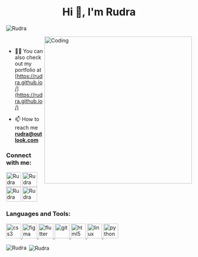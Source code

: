 <!-- [![MasterHead](https://pixabay.com/vectors/interface-internet-program-browser-3614766/)](https://rudra.github.io) -->
<h1 align="center">Hi 👋, I'm Rudra </h1>

<p align="left"> <img src="https://komarev.com/ghpvc/?username=sudo-rt&label=Profile%20views&color=129e00&style=plastic" alt="Rudra" /> </p>
<img align="right" alt="Coding" width="400" src="https://media.giphy.com/media/qgQUggAC3Pfv687qPC/giphy.gif">
<br>

- 👨‍💻 You can also check out my portfolio at [https://rudra.github.io/](https://rudra.github.io/)

- 📫 How to reach me **rudra@outlook.com**

<!-- - ⚡ Fun fact **I think I am funny XD** -->

<h3 align="left">Connect with me:</h3>
<p align="left">
<a href="https://twitter.com/Rudra" target="blank"><img align="center" src="https://www.vectorlogo.zone/logos/twitter/twitter-tile.svg" alt="Rudra" height="40" width="40" /></a>
<a href="https://linkedin.com/in/Rudra" target="blank"><img align="center" src="https://www.vectorlogo.zone/logos/linkedin/linkedin-tile.svg" alt="Rudra" height="40" width="40" /></a>
<a href="https://instagram.com/rudra" target="blank"><img align="center" src="https://www.vectorlogo.zone/logos/instagram/instagram-icon.svg" alt="Rudra" height="40" width="40" /></a>
<a href="#" target="blank"><img align="center" src="https://www.vectorlogo.zone/logos/youtube/youtube-tile.svg" alt="Rudra" height="40" width="40" /></a>
</p>

<h3 align="left">Languages and Tools:</h3>
<p align="left">
<!-- <a href="https://www.cprogramming.com/" target="_blank"> <img src="https://devicons.github.io/devicon/devicon.git/icons/c/c-original.svg" alt="c" width="40" height="40"/> </a> 
<a href="https://www.w3schools.com/cpp/" target="_blank"> <img src="https://devicons.github.io/devicon/devicon.git/icons/cplusplus/cplusplus-original.svg" alt="cplusplus" width="40" height="40"/> </a>  -->
<a href="https://www.w3schools.com/css/" target="_blank"> <img src="https://www.vectorlogo.zone/logos/w3_css/w3_css-official.svg" alt="css3" width="40" height="40"/> </a>
<a href="https://www.figma.com/" target="_blank"> <img src="https://www.vectorlogo.zone/logos/figma/figma-icon.svg" alt="figma" width="40" height="40"/> </a> 
<a href="https://flutter.dev" target="_blank"> <img src="https://www.vectorlogo.zone/logos/flutterio/flutterio-icon.svg" alt="flutter" width="40" height="40"/> </a> 
<a href="https://git-scm.com/" target="_blank"> <img src="https://www.vectorlogo.zone/logos/git-scm/git-scm-icon.svg" alt="git" width="40" height="40"/> </a>
 <a href="https://www.w3.org/html/" target="_blank"> <img src="https://www.vectorlogo.zone/logos/w3_html5/w3_html5-icon.svg" alt="html5" width="40" height="40"/> </a> 
 <a href="https://www.linux.org/" target="_blank"> <img src="https://www.vectorlogo.zone/logos/linux/linux-icon.svg" alt="linux" width="40" height="40"/> </a> 
 <!-- <a href="https://www.photoshop.com/en" target="_blank"> <img src="https://devicons.github.io/devicon/devicon.git/icons/photoshop/photoshop-plain.svg" alt="photoshop" width="40" height="40"/> </a> -->
 <a href="https://www.python.org" target="_blank"> <img src="https://www.vectorlogo.zone/logos/python/python-icon.svg" alt="python" width="40" height="40"/> </a> </p>

<p><img align="left" src="https://github-readme-stats.vercel.app/api/top-langs?username=sudo-rt&show_icons=true&locale=en&layout=compact" alt="Rudra" /></p>

<p>&nbsp;<img align="center" src="https://github-readme-stats.vercel.app/api?username=Rudra&show_icons=true&locale=en" alt="Rudra" /></p>





